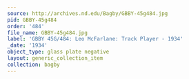 ```yaml
---
source: http://archives.nd.edu/Bagby/GBBY-45g484.jpg
pid: GBBY-45g484
order: '484'
file_name: GBBY-45g484.jpg
label: 'GBBY 45G/484: Leo McFarlane: Track Player - 1934'
_date: '1934'
object_type: glass plate negative
layout: generic_collection_item
collection: bagby
---
```

